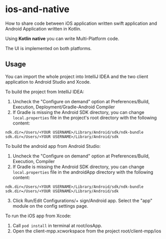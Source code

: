 # ios-and-native

How to share code between iOS application written swift application and Android Application written in  Kotlin.

Using **Kotlin native** you can write Multi-Platform code.

The UI is implemented on both platforms.

## Usage
You can import the whole project into IntelliJ IDEA and the two client application to Android Studio and Xcode.

To build the project from IntelliJ IDEA:
1. Uncheck the "Configure on demand" option at Preferences/Build, Execution, Deployment/Gradle-Android Compiler
2. If Gradle is missing the Android SDK directory, you can change `local.properties` file in the project's root directory with the following content:
```
ndk.dir=/Users/<YOUR USERNAME>/Library/Android/sdk/ndk-bundle
sdk.dir=/Users/<YOUR USERNAME>/Library/Android/sdk
```

To build the android app from Android Studio:
1. Uncheck the "Configure on demand" option at Preferences/Build, Execution, Compiler
2. If Gradle is missing the Android SDK directory, you can change `local.properties` file in the androidApp directory with the following content:
```
ndk.dir=/Users/<YOUR USERNAME>/Library/Android/sdk/ndk-bundle
sdk.dir=/Users/<YOUR USERNAME>/Library/Android/sdk
```
3. Click Run/Edit Configurations/+ sign/Android app. Select the "app" module on the config settings page.

To run the iOS app from Xcode:
1. Call `pod install` in terminal at root/iosApp.
2. Open the client-mpp.xcworkspace from the project root/client-mpp/ios

